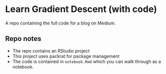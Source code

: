 # Learn Gradient Descent (with code)

A repo containing the full code for a blog on Medium.

## Repo notes

- The repo contains an RStudio project
- This project uses packrat for package management
- The code is contained in `notebook.Rmd` which you can walk through as a notebook.
